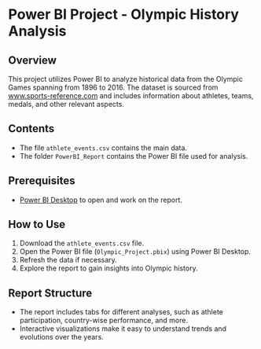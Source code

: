 # Power BI Project - Olympic History Analysis

## Overview

This project utilizes Power BI to analyze historical data from the Olympic Games spanning from 1896 to 2016. The dataset is sourced from www.sports-reference.com and includes information about athletes, teams, medals, and other relevant aspects.

## Contents

- The file `athlete_events.csv` contains the main data.
- The folder `PowerBI_Report` contains the Power BI file used for analysis.

## Prerequisites

- [Power BI Desktop](https://powerbi.microsoft.com/desktop/) to open and work on the report.

## How to Use

1. Download the `athlete_events.csv` file.
2. Open the Power BI file (`Olympic_Project.pbix`) using Power BI Desktop.
3. Refresh the data if necessary.
4. Explore the report to gain insights into Olympic history.

## Report Structure

- The report includes tabs for different analyses, such as athlete participation, country-wise performance, and more.
- Interactive visualizations make it easy to understand trends and evolutions over the years.




